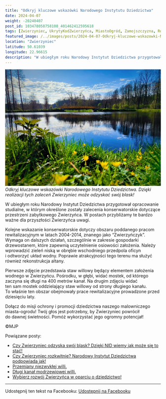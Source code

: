 ```yaml
---
title: "Odkryj kluczowe wskazówki Narodowego Instytutu Dziedzictwa"
date: 2024-04-07
weight: -20240407
post_id: 103478058758108_401462412595618
tags: [Zwierzyniec, UkrytyKodZwierzyńca, MiastoOgród, Zamojszczyzna, Roztocze, Lubelskie, villarestituta, turystyka, dziedzictwo, zabytki, krajobrazy, TajemnicePrzeszłości, PodróżeWczasie, MagiczneMiejsce]
featured_image: /../images/posts/2024-04-07-Odkryj-kluczowe-wskazowki-Narodowego-Instytutu-Dziedzictwa.jpg
location: "Zwierzyniec"
latitude: 50.61039
longitude: 22.96615
description: "W ubiegłym roku Narodowy Instytut Dziedzictwa przygotował opracowanie studialne, w którym określone zostały zalecenia konserwatorskie dotyczące przest..."
---
```


![Odkryj kluczowe wskazówki Narodowego Instytutu Dziedzictwa. Dzięki realizacji tych zaleceń Zwierzyniec może odzyskać swój blask!](/images/posts/2024-04-07-Odkryj-kluczowe-wskazowki-Narodowego-Instytutu-Dziedzictwa.jpg)
*Odkryj kluczowe wskazówki Narodowego Instytutu Dziedzictwa. Dzięki realizacji tych zaleceń Zwierzyniec może odzyskać swój blask!*

W ubiegłym roku Narodowy Instytut Dziedzictwa przygotował opracowanie studialne, w którym określone zostały zalecenia konserwatorskie dotyczące przestrzeni zabytkowego Zwierzyńca. W postach przybliżamy te bardzo ważne dla przyszłości Zwierzyńca uwagi.

Kolejne wskazanie konserwatorskie dotyczy obszaru poddanego pracom rewitalizacyjnym w latach 2004-2014, znanego jako “Zwierzyńczyk”. Wymaga on dalszych działań, szczególnie w zakresie gospodarki drzewostanem, które zapewnią uczytelnienie osiowości założenia. Należy wprowadzić zieleń niską w obrębie wschodniego przedpola oficyn i odtworzyć układ wodny. Poprawie atrakcyjności tego terenu ma służyć również rekonstrukcja altany.

Pierwsze zdjęcie przedstawia staw willowy będący elementem założenia wodnego w Zwierzyńcu. Pośrodku, w głębi, widać mostek, od którego zaczyna się długi na 400 metrów kanał.
Na drugim zdjęciu widać ten sam mostek oddzielający staw willowy od strony długiego kanału. To właśnie ten obszar obejmowały prace rewitalizacyjne prowadzone przed dziesięciu laty.

Dołącz do misji ochrony i promocji dziedzictwa naszego malowniczego miasta-ogrodu! Twój głos jest potrzebny, by Zwierzyniec powrócił do dawnej świetności. Pomóż wykorzystać jego ogromny potencjał!



©MJP

Powiązane posty:
- [Czy Zwierzyniec odzyska swój blask? Dzięki NID wiemy jak może się to stać!](/posts/Czy-Zwierzyniec-odzyska-swoj-blask-Dzieki-NID-wiemy-jak)
- [Czy Zwierzyniec rozkwitnie? Narodowy Instytut Dziedzictwa podpowiada jak!](/posts/Czy-Zwierzyniec-rozkwitnie-Narodowy-Instytut-Dziedzictwa)
- [Przemiany niezwykłej willi.](/posts/Przemiany-niezwyklej-willi)
- [Długi kanał modrzewiowej willi.](/posts/Dlugi-kanal-modrzewiowej-willi)
- [Wybierz rozwój Zwierzyńca w oparciu o dziedzictwo!](/posts/Wybierz-rozwoj-Zwierzynca-w-oparciu-o-dziedzictwo)


---

Udostępnij ten tekst na Facebooku:
[Udostępnij na Facebooku](https://www.facebook.com/sharer/sharer.php?u=https://stowarzyszeniewachniewskiej.pl/posts/Odkryj-kluczowe-wskazowki-Narodowego-Instytutu-Dziedzictwa)

<script type="application/ld+json">
{
  "@context": "https://schema.org",
  "@type": "BlogPosting",
  "headline": "Odkryj kluczowe wskazówki Narodowego Instytutu Dziedzictwa. Dzięki realizacji tych zaleceń Zwierzyniec może odzyskać swój blask!",
  "datePublished": "2024-04-07",
  "dateModified": "2024-04-07",
  "author": {
    "@type": "Person",
    "name": "Michał Jan Patyk"
  },
  "publisher": {
    "@type": "Organization",
    "name": "Stowarzyszenie im. Aleksandry Wachniewskiej",
    "logo": {
      "@type": "ImageObject",
      "url": "https://stowarzyszeniewachniewskiej.pl/images/logo/logo.svg"
    }
  },
  "mainEntityOfPage": {
    "@type": "WebPage",
    "@id": "https://stowarzyszeniewachniewskiej.pl/posts/Odkryj-kluczowe-wskazowki-Narodowego-Instytutu-Dziedzictwa"
  },
  "image": {
    "@type": "ImageObject",
    "url": "https://stowarzyszeniewachniewskiej.pl/images/posts/2024-04-07-Odkryj-kluczowe-wskazowki-Narodowego-Instytutu-Dziedzictwa.jpg"
  },
  "articleSection": "Dziedzictwo Kulturowe i Zabytki",
  "keywords": "Zwierzyniec, UkrytyKodZwierzyńca, MiastoOgród, Zamojszczyzna, Roztocze, Lubelskie, villarestituta, turystyka, dziedzictwo, zabytki, krajobrazy, TajemnicePrzeszłości, PodróżeWczasie, MagiczneMiejsce",
  "wordCount": 155,
  "articleBody": "W ubiegłym roku Narodowy Instytut Dziedzictwa przygotował opracowanie studialne, w którym określone zostały zalecenia konserwatorskie dotyczące przestrzeni zabytkowego Zwierzyńca. W postach przybliżamy te bardzo ważne dla przyszłości Zwierzyńca uwagi.\n\nKolejne wskazanie konserwatorskie dotyczy obszaru poddanego pracom rewitalizacyjnym w latach 2004-2014, znanego jako “Zwierzyńczyk”. Wymaga on dalszych działań, szczególnie w zakresie gospodarki drzewostanem, które zapewnią uczytelnienie osiowości założenia. Należy wprowadzić zieleń niską w obrębie wschodniego przedpola oficyn i odtworzyć układ wodny. Poprawie atrakcyjności tego terenu ma służyć również rekonstrukcja altany.\n\nPierwsze zdjęcie przedstawia staw willowy będący elementem założenia wodnego w Zwierzyńcu. Pośrodku, w głębi, widać mostek, od którego zaczyna się długi na 400 metrów kanał.\nNa drugim zdjęciu widać ten sam mostek oddzielający staw willowy od strony długiego kanału. To właśnie ten obszar obejmowały prace rewitalizacyjne prowadzone przed dziesięciu laty.\n\nDołącz do misji ochrony i promocji dziedzictwa naszego malowniczego miasta-ogrodu! Twój głos jest potrzebny, by Zwierzyniec powrócił do dawnej świetności. Pomóż wykorzystać jego ogromny potencjał!\n\n              \n\n©MJP",
  "description": "Odkryj piękno Zwierzyńca i jego zabytki.",
  "copyrightHolder": {
    "@type": "Person",
    "name": "Michał Jan Patyk"
  }
}
</script>
<script type="application/ld+json">
{
  "@context": "https://schema.org",
  "@type": "BreadcrumbList",
  "itemListElement": [
    {
      "@type": "ListItem",
      "position": 1,
      "name": "Home",
      "item": "https://stowarzyszeniewachniewskiej.pl"
    },
    {
      "@type": "ListItem",
      "position": 2,
      "name": "posts",
      "item": "https://stowarzyszeniewachniewskiej.pl/posts"
    },
    {
      "@type": "ListItem",
      "position": 3,
      "name": "Odkryj kluczowe wskazówki Narodowego Instytutu Dziedzictwa. Dzięki realizacji tych zaleceń Zwierzyniec może odzyskać swój blask!",
      "item": "https://stowarzyszeniewachniewskiej.pl/posts/Odkryj-kluczowe-wskazowki-Narodowego-Instytutu-Dziedzictwa"
    }
  ]
}
</script>
